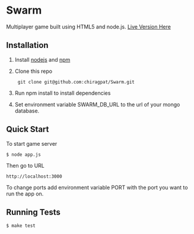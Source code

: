 Swarm
===

Multiplayer game built using HTML5 and node.js.
[Live Version Here](http://swarm.jit.su)

## Installation

1. Install [nodejs](https://github.com/joyent/node) and [npm](https://github.com/isaacs/npm)
2. Clone this repo

        git clone git@github.com:chiragpat/Swarm.git

3. Run npm install to install dependencies
4. Set environment variable SWARM_DB_URL to the url of your mongo database.

## Quick Start
To start game server 

    $ node app.js

Then go to URL

    http://localhost:3000

To change ports add environment variable PORT with the port you want to run the app on.

## Running Tests
    $ make test